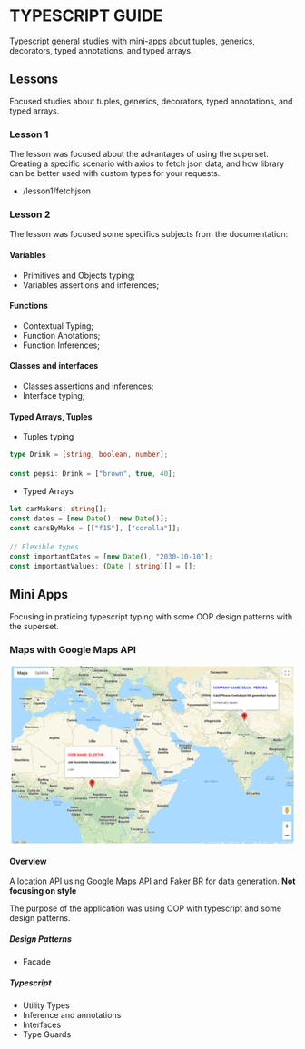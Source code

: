 # TYPESCRIPT GUIDE

Typescript general studies with mini-apps about tuples, generics, decorators, typed annotations, and typed arrays.

## Lessons

Focused studies about tuples, generics, decorators, typed annotations, and typed arrays.

### Lesson 1

The lesson was focused about the advantages of using the superset. Creating a specific scenario with axios to fetch json data, and how library can be better used with custom types for your requests.

- /lesson1/fetchjson

### Lesson 2

The lesson was focused some specifics subjects from the documentation:

#### Variables

- Primitives and Objects typing;
- Variables assertions and inferences;

#### Functions

- Contextual Typing;
- Function Anotations;
- Function Inferences;

#### Classes and interfaces

- Classes assertions and inferences;
- Interface typing;

#### Typed Arrays, Tuples

- Tuples typing

```typescript
type Drink = [string, boolean, number];

const pepsi: Drink = ["brown", true, 40];
```

- Typed Arrays

```typescript
let carMakers: string[];
const dates = [new Date(), new Date()];
const carsByMake = [["f15"], ["corolla"]];

// Flexible types
const importantDates = [new Date(), "2030-10-10"];
const importantValues: (Date | string)[] = [];
```

## Mini Apps

Focusing in praticing typescript typing with some OOP design patterns with the superset.

### Maps with Google Maps API

![Maps desktop mini-app](/images/maps-miniapp/desktop-1.png)

#### Overview

A location API using Google Maps API and Faker BR for data generation. **Not focusing on style**

The purpose of the application was using OOP with typescript and some design patterns.

##### Design Patterns

- Facade

##### Typescript

- Utility Types
- Inference and annotations
- Interfaces
- Type Guards
